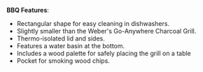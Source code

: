 **BBQ Features**:

  - Rectangular shape for easy cleaning in dishwashers.
  - Slightly smaller than the Weber's Go-Anywhere Charcoal Grill.
  - Thermo-isolated lid and sides.
  - Features a water basin at the bottom.
  - Includes a wood palette for safely placing the grill on a table
  - Pocket for smoking wood chips.
